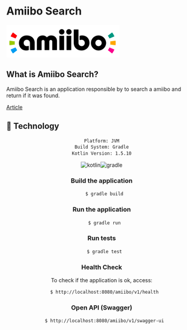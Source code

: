 # Amiibo Search

![Amiibo](./img/img_1.png)

## What is Amiibo Search?

Amiibo Search is an application responsible by to search a amiibo and return if it was found.

[Article](https://programadev.com.br/kotlin-javalin-exposed-fuel/)

## :rocket: Technology

<div align="center">

```sh
Platform: JVM
Build System: Gradle
Kotlin Version: 1.5.10
```

![kotlin](https://img.shields.io/badge/kotlin-007396?&logoColor=fff&style=for-the-badge&logo=kotlin)![gradle](https://img.shields.io/badge/gradle-C71A36?&logoColor=fff&style=for-the-badge&logo=gradle)


### Build the application

```sh
  $ gradle build
```

### Run the application

```sh
  $ gradle run
```
  
### Run tests

```sh
  $ gradle test
```

### Health Check

To check if the application is ok, access:

```sh
  $ http://localhost:8080/amiibo/v1/health
```

### Open API (Swagger)

```sh
  $ http://localhost:8080/amiibo/v1/swagger-ui
```
